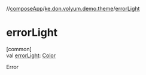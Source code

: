 //[composeApp](../../index.md)/[ke.don.volyum.demo.theme](index.md)/[errorLight](error-light.md)

# errorLight

[common]\
val [errorLight](error-light.md): [Color](https://developer.android.com/reference/kotlin/androidx/compose/ui/graphics/Color.html)

Error